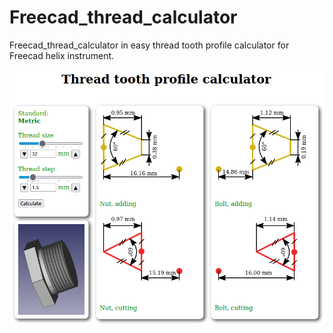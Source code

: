 # Freecad_thread_calculator
Freecad_thread_calculator in easy thread tooth profile calculator for Freecad helix instrument.

![Screenshot](https://github.com/bigbigmdm/Freecad_thread_calculator/blob/main/th_calc.png)
